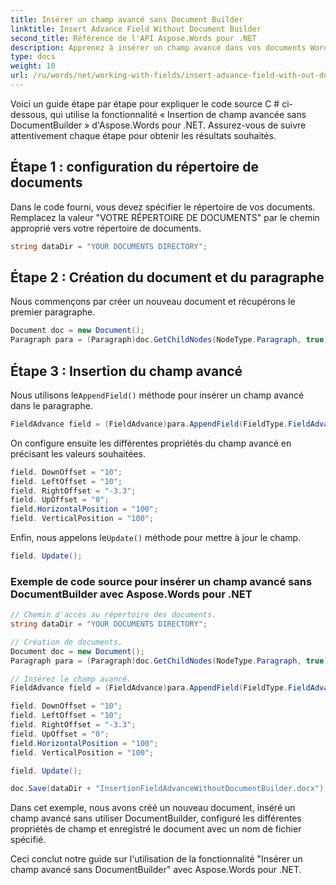 ```yaml
---
title: Insérer un champ avancé sans Document Builder
linktitle: Insert Advance Field Without Document Builder
second_title: Référence de l'API Aspose.Words pour .NET
description: Apprenez à insérer un champ avancé dans vos documents Word avec Aspose.Words pour .NET.
type: docs
weight: 10
url: /ru/words/net/working-with-fields/insert-advance-field-with-out-document-builder/
---
```


Voici un guide étape par étape pour expliquer le code source C # ci-dessous, qui utilise la fonctionnalité « Insertion de champ avancée sans DocumentBuilder » d'Aspose.Words pour .NET. Assurez-vous de suivre attentivement chaque étape pour obtenir les résultats souhaités.

## Étape 1 : configuration du répertoire de documents

Dans le code fourni, vous devez spécifier le répertoire de vos documents. Remplacez la valeur "VOTRE RÉPERTOIRE DE DOCUMENTS" par le chemin approprié vers votre répertoire de documents.

```csharp
string dataDir = "YOUR DOCUMENTS DIRECTORY";
```

## Étape 2 : Création du document et du paragraphe

Nous commençons par créer un nouveau document et récupérons le premier paragraphe.

```csharp
Document doc = new Document();
Paragraph para = (Paragraph)doc.GetChildNodes(NodeType.Paragraph, true)[0];
```

## Étape 3 : Insertion du champ avancé

 Nous utilisons le`AppendField()` méthode pour insérer un champ avancé dans le paragraphe.

```csharp
FieldAdvance field = (FieldAdvance)para.AppendField(FieldType.FieldAdvance, false);
```

On configure ensuite les différentes propriétés du champ avancé en précisant les valeurs souhaitées.

```csharp
field. DownOffset = "10";
field. LeftOffset = "10";
field. RightOffset = "-3.3";
field. UpOffset = "0";
field.HorizontalPosition = "100";
field. VerticalPosition = "100";
```

 Enfin, nous appelons le`Update()` méthode pour mettre à jour le champ.

```csharp
field. Update();
```

### Exemple de code source pour insérer un champ avancé sans DocumentBuilder avec Aspose.Words pour .NET

```csharp
// Chemin d'accès au répertoire des documents.
string dataDir = "YOUR DOCUMENTS DIRECTORY";

// Création de documents.
Document doc = new Document();
Paragraph para = (Paragraph)doc.GetChildNodes(NodeType.Paragraph, true)[0];

// Insérez le champ avancé.
FieldAdvance field = (FieldAdvance)para.AppendField(FieldType.FieldAdvance, false);

field. DownOffset = "10";
field. LeftOffset = "10";
field. RightOffset = "-3.3";
field. UpOffset = "0";
field.HorizontalPosition = "100";
field. VerticalPosition = "100";

field. Update();

doc.Save(dataDir + "InsertionFieldAdvanceWithoutDocumentBuilder.docx");
```

Dans cet exemple, nous avons créé un nouveau document, inséré un champ avancé sans utiliser DocumentBuilder, configuré les différentes propriétés de champ et enregistré le document avec un nom de fichier spécifié.

Ceci conclut notre guide sur l'utilisation de la fonctionnalité "Insérer un champ avancé sans DocumentBuilder" avec Aspose.Words pour .NET.

